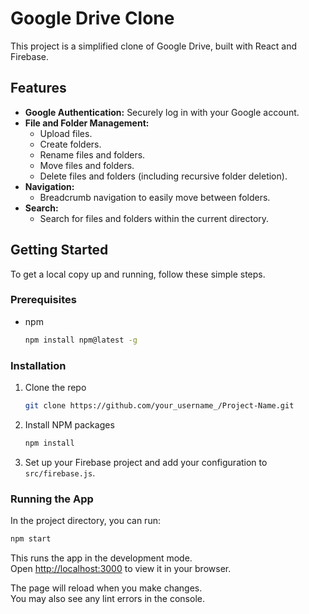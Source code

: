 # Google Drive Clone

This project is a simplified clone of Google Drive, built with React and Firebase.

## Features

*   **Google Authentication:** Securely log in with your Google account.
*   **File and Folder Management:**
    *   Upload files.
    *   Create folders.
    *   Rename files and folders.
    *   Move files and folders.
    *   Delete files and folders (including recursive folder deletion).
*   **Navigation:**
    *   Breadcrumb navigation to easily move between folders.
*   **Search:**
    *   Search for files and folders within the current directory.

## Getting Started

To get a local copy up and running, follow these simple steps.

### Prerequisites

*   npm

    ```sh
    npm install npm@latest -g
    ```

### Installation

1.  Clone the repo

    ```sh
    git clone https://github.com/your_username_/Project-Name.git
    ```

2.  Install NPM packages

    ```sh
    npm install
    ```

3.  Set up your Firebase project and add your configuration to `src/firebase.js`.

### Running the App

In the project directory, you can run:

```sh
npm start
```

This runs the app in the development mode.\
Open [http://localhost:3000](http://localhost:3000) to view it in your browser.

The page will reload when you make changes.\
You may also see any lint errors in the console.